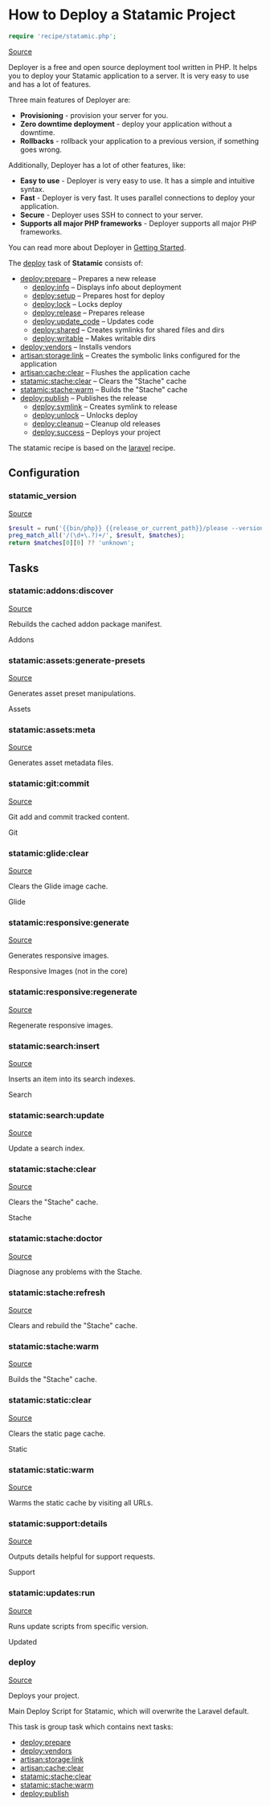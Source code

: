 <!-- DO NOT EDIT THIS FILE! -->
<!-- Instead edit recipe/statamic.php -->
<!-- Then run bin/docgen -->

# How to Deploy a Statamic Project

```php
require 'recipe/statamic.php';
```

[Source](/recipe/statamic.php)

Deployer is a free and open source deployment tool written in PHP. 
It helps you to deploy your Statamic application to a server. 
It is very easy to use and has a lot of features. 

Three main features of Deployer are:
- **Provisioning** - provision your server for you.
- **Zero downtime deployment** - deploy your application without a downtime.
- **Rollbacks** - rollback your application to a previous version, if something goes wrong.

Additionally, Deployer has a lot of other features, like:
- **Easy to use** - Deployer is very easy to use. It has a simple and intuitive syntax.
- **Fast** - Deployer is very fast. It uses parallel connections to deploy your application.
- **Secure** - Deployer uses SSH to connect to your server.
- **Supports all major PHP frameworks** - Deployer supports all major PHP frameworks.

You can read more about Deployer in [Getting Started](/docs/getting-started.md).

The [deploy](#deploy) task of **Statamic** consists of:
* [deploy:prepare](/docs/recipe/common.md#deployprepare) – Prepares a new release
  * [deploy:info](/docs/recipe/deploy/info.md#deployinfo) – Displays info about deployment
  * [deploy:setup](/docs/recipe/deploy/setup.md#deploysetup) – Prepares host for deploy
  * [deploy:lock](/docs/recipe/deploy/lock.md#deploylock) – Locks deploy
  * [deploy:release](/docs/recipe/deploy/release.md#deployrelease) – Prepares release
  * [deploy:update_code](/docs/recipe/deploy/update_code.md#deployupdate_code) – Updates code
  * [deploy:shared](/docs/recipe/deploy/shared.md#deployshared) – Creates symlinks for shared files and dirs
  * [deploy:writable](/docs/recipe/deploy/writable.md#deploywritable) – Makes writable dirs
* [deploy:vendors](/docs/recipe/deploy/vendors.md#deployvendors) – Installs vendors
* [artisan:storage:link](/docs/recipe/laravel.md#artisanstoragelink) – Creates the symbolic links configured for the application
* [artisan:cache:clear](/docs/recipe/laravel.md#artisancacheclear) – Flushes the application cache
* [statamic:stache:clear](/docs/recipe/statamic.md#statamicstacheclear) – Clears the "Stache" cache
* [statamic:stache:warm](/docs/recipe/statamic.md#statamicstachewarm) – Builds the "Stache" cache
* [deploy:publish](/docs/recipe/common.md#deploypublish) – Publishes the release
  * [deploy:symlink](/docs/recipe/deploy/symlink.md#deploysymlink) – Creates symlink to release
  * [deploy:unlock](/docs/recipe/deploy/lock.md#deployunlock) – Unlocks deploy
  * [deploy:cleanup](/docs/recipe/deploy/cleanup.md#deploycleanup) – Cleanup old releases
  * [deploy:success](/docs/recipe/common.md#deploysuccess) – Deploys your project


The statamic recipe is based on the [laravel](/docs/recipe/laravel.md) recipe.

## Configuration
### statamic_version
[Source](https://github.com/deployphp/deployer/blob/master/recipe/statamic.php#L16)



```php title="Default value"
$result = run('{{bin/php}} {{release_or_current_path}}/please --version');
preg_match_all('/(\d+\.?)+/', $result, $matches);
return $matches[0][0] ?? 'unknown';
```



## Tasks

### statamic:addons:discover
[Source](https://github.com/deployphp/deployer/blob/master/recipe/statamic.php#L27)

Rebuilds the cached addon package manifest.

Addons


### statamic:assets:generate-presets
[Source](https://github.com/deployphp/deployer/blob/master/recipe/statamic.php#L34)

Generates asset preset manipulations.

Assets


### statamic:assets:meta
[Source](https://github.com/deployphp/deployer/blob/master/recipe/statamic.php#L37)

Generates asset metadata files.




### statamic:git:commit
[Source](https://github.com/deployphp/deployer/blob/master/recipe/statamic.php#L44)

Git add and commit tracked content.

Git


### statamic:glide:clear
[Source](https://github.com/deployphp/deployer/blob/master/recipe/statamic.php#L51)

Clears the Glide image cache.

Glide


### statamic:responsive:generate
[Source](https://github.com/deployphp/deployer/blob/master/recipe/statamic.php#L58)

Generates responsive images.

Responsive Images (not in the core)


### statamic:responsive:regenerate
[Source](https://github.com/deployphp/deployer/blob/master/recipe/statamic.php#L61)

Regenerate responsive images.




### statamic:search:insert
[Source](https://github.com/deployphp/deployer/blob/master/recipe/statamic.php#L68)

Inserts an item into its search indexes.

Search


### statamic:search:update
[Source](https://github.com/deployphp/deployer/blob/master/recipe/statamic.php#L71)

Update a search index.




### statamic:stache:clear
[Source](https://github.com/deployphp/deployer/blob/master/recipe/statamic.php#L78)

Clears the "Stache" cache.

Stache


### statamic:stache:doctor
[Source](https://github.com/deployphp/deployer/blob/master/recipe/statamic.php#L81)

Diagnose any problems with the Stache.




### statamic:stache:refresh
[Source](https://github.com/deployphp/deployer/blob/master/recipe/statamic.php#L84)

Clears and rebuild the "Stache" cache.




### statamic:stache:warm
[Source](https://github.com/deployphp/deployer/blob/master/recipe/statamic.php#L87)

Builds the "Stache" cache.




### statamic:static:clear
[Source](https://github.com/deployphp/deployer/blob/master/recipe/statamic.php#L94)

Clears the static page cache.

Static


### statamic:static:warm
[Source](https://github.com/deployphp/deployer/blob/master/recipe/statamic.php#L97)

Warms the static cache by visiting all URLs.




### statamic:support:details
[Source](https://github.com/deployphp/deployer/blob/master/recipe/statamic.php#L104)

Outputs details helpful for support requests.

Support


### statamic:updates:run
[Source](https://github.com/deployphp/deployer/blob/master/recipe/statamic.php#L111)

Runs update scripts from specific version.

Updated


### deploy
[Source](https://github.com/deployphp/deployer/blob/master/recipe/statamic.php#L119)

Deploys your project.

Main Deploy Script for Statamic, which
will overwrite the Laravel default.


This task is group task which contains next tasks:
* [deploy:prepare](/docs/recipe/common.md#deployprepare)
* [deploy:vendors](/docs/recipe/deploy/vendors.md#deployvendors)
* [artisan:storage:link](/docs/recipe/laravel.md#artisanstoragelink)
* [artisan:cache:clear](/docs/recipe/laravel.md#artisancacheclear)
* [statamic:stache:clear](/docs/recipe/statamic.md#statamicstacheclear)
* [statamic:stache:warm](/docs/recipe/statamic.md#statamicstachewarm)
* [deploy:publish](/docs/recipe/common.md#deploypublish)


